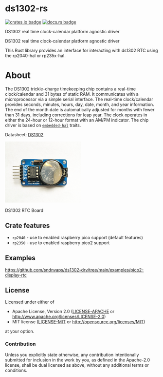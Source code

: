 # ds1302-rs

[![crates.io badge](https://img.shields.io/crates/v/ds1302-drv.svg)](https://crates.io/crates/ds1302-drv)
[![docs.rs badge](https://docs.rs/ds1302-drv/badge.svg)](https://docs.rs/ds1302-drv)


 DS1302 real time clock-calendar platform agnostic driver


DS1302 real time clock-calendar platform agnostic driver
 
   This Rust library provides an interface for interacting with ds1302 RTC using the rp2040-hal or rp235x-hal.

 # About

The DS1302 trickle-charge timekeeping chip contains a real-time clock/calendar and 31 bytes of static RAM. It
communicates with a microprocessor via a simple serial interface. The real-time clock/calendar provides seconds,
minutes, hours, day, date, month, and year information. The end of the month date is automatically adjusted for
months with fewer than 31 days, including corrections for leap year. The clock operates in either the 24-hour or
12-hour format with an AM/PM indicator. The chip driver is based on [`embedded-hal`] traits.

Datasheet: [DS1302](https://www.analog.com/media/en/technical-documentation/data-sheets/ds1302.pdf)


<img src="./images/ds1302-rtc-board.jpg" width="250" height="200" alt="ds1302-rtc-board">
                        
DS1302 RTC Board
 
 [`embedded-hal`]: https://github.com/rust-embedded/embedded-hal

## Crate features

* `rp2040` - use to enabled raspberry pico support (default features)
* `rp2350` - use to enabled raspberry pico2 support 

## Examples
https://github.com/sndnvaps/ds1302-drv/tree/main/examples/pico2-display-rtc

## License

Licensed under either of

- Apache License, Version 2.0 ([LICENSE-APACHE](LICENSE-APACHE) or
  http://www.apache.org/licenses/LICENSE-2.0)
- MIT license ([LICENSE-MIT](LICENSE-MIT) or http://opensource.org/licenses/MIT)

at your option.

### Contribution

Unless you explicitly state otherwise, any contribution intentionally submitted for inclusion in the
work by you, as defined in the Apache-2.0 license, shall be dual licensed as above, without any
additional terms or conditions.
